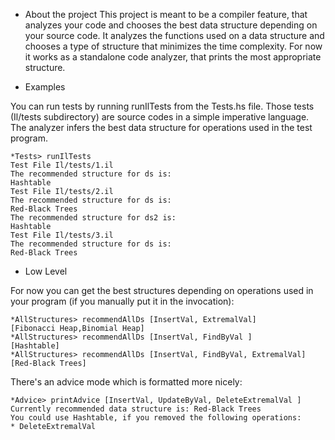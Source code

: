 * About the project
This project is meant to be a compiler feature, that analyzes your code and chooses the best data structure depending on your source code. It analyzes the functions used on a data structure and chooses a type of structure that minimizes the time complexity. For now it works as a standalone code analyzer, that prints the most appropriate structure.

* Examples

You can run tests by running runIlTests from the Tests.hs file. Those tests (Il/tests subdirectory) are source codes in a simple imperative language. The analyzer infers the best data structure for operations used in the test program.

	*Tests> runIlTests
	Test File Il/tests/1.il
	The recommended structure for ds is:
	Hashtable
	Test File Il/tests/2.il
	The recommended structure for ds is:
	Red-Black Trees
	The recommended structure for ds2 is:
	Hashtable
	Test File Il/tests/3.il
	The recommended structure for ds is:
	Red-Black Trees

* Low Level

For now you can get the best structures depending on operations used in your program (if you manually put it in the invocation):

	*AllStructures> recommendAllDs [InsertVal, ExtremalVal]
	[Fibonacci Heap,Binomial Heap]
	*AllStructures> recommendAllDs [InsertVal, FindByVal ]
	[Hashtable]
	*AllStructures> recommendAllDs [InsertVal, FindByVal, ExtremalVal]  
	[Red-Black Trees]

There's an advice mode which is formatted more nicely:

	*Advice> printAdvice [InsertVal, UpdateByVal, DeleteExtremalVal ]
	Currently recommended data structure is: Red-Black Trees
	You could use Hashtable, if you removed the following operations:
	* DeleteExtremalVal


